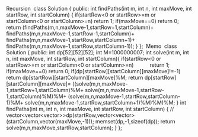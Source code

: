 Recursion
​
class Solution {
public:
int findPaths(int m, int n, int maxMove, int startRow, int startColumn) {
if(startRow<0 or startRow>=m or startColumn<0 or startColumn>=n) return 1;
if(maxMove==0) return 0;
return (findPaths(m,n,maxMove-1,startRow+1,startColumn)+
findPaths(m,n,maxMove-1,startRow-1,startColumn)+
findPaths(m,n,maxMove-1,startRow,startColumn+1)+
findPaths(m,n,maxMove-1,startRow,startColumn-1));
}
};
​
Memo
​
class Solution {
public:
int dp[52][52][52];
int M=1000000007;
int solve(int m, int n, int maxMove, int startRow, int startColumn){
if(startRow<0 or startRow>=m or startColumn<0 or startColumn>=n)            return 1;
if(maxMove==0) return 0;
if(dp[startRow][startColumn][maxMove]!=-1)
return dp[startRow][startColumn][maxMove]%M;
return dp[startRow][startColumn][maxMove]=
((solve(m,n,maxMove-1,startRow+1,startColumn)%M+
solve(m,n,maxMove-1,startRow-1,startColumn)%M)%M+
(solve(m,n,maxMove-1,startRow,startColumn-1)%M+
solve(m,n,maxMove-1,startRow,startColumn+1)%M)%M)%M;
}
int findPaths(int m, int n, int maxMove, int startRow, int startColumn) {
// vector<vector<vector<int>>>dp(startRow,vector<vector<int>>(startColumn,vector<int>(maxMove,-1)));
memset(dp,-1,sizeof(dp));
return solve(m,n,maxMove,startRow,startColumn);
}
};